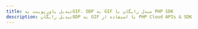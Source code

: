 ---title: تبدیل پاورپوینت بهGIF، ODP به GIF مبدل رایگان یا PHP SDKdescription: تبدیل رایگانODP به GIF با استفاده از PHP Cloud APIs & SDK. همچنین اسناد Microsoft PowerPoint را در Cloud ایجاد، ویرایش و رندر کنید.---